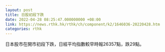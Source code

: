 ```yaml
---
layout: post
title: 日股初段下跌
date: 2022-04-28 08:25:47.000000000 +08:00
link: https://news.rthk.hk/rthk/ch/component/k2/1646036-20220428.htm
categories: rthk
---
```


日本股市在開市初段下跌，日經平均指數較早時報26357點，跌29點。
